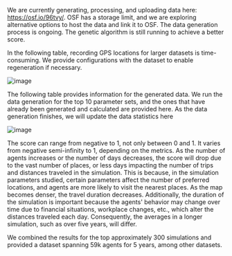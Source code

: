 We are currently generating, processing, and uploading data here: https://osf.io/96tvy/. OSF has a storage limit, and we are exploring alternative options to host the data and link it to OSF. The data generation process is ongoing. The genetic algorithm is still running to achieve a better score.

In the following table, recording GPS locations for larger datasets is time-consuming. We provide configurations with the dataset to enable regeneration if necessary.

![image](https://github.com/onspatial/geolife-star/assets/168866932/c5775f04-9f59-431c-bb81-c1b5033880a5)


The following table provides information for the generated data. We run the data generation for the top 10 parameter sets, and the ones that have already been generated and calculated are provided here. As the data generation finishes, we will update the data statistics here

![image](https://github.com/onspatial/geolife-star/assets/168866932/2bd1fcab-f033-443c-bf27-acabcc37128f)


The score can range from negative to 1, not only between 0 and 1. It varies from negative semi-infinity to 1, depending on the metrics. As the number of agents increases or the number of days decreases, the score will drop due to the vast number of places, or less days impacting the number of trips and distances traveled in the simulation. This is because, in the simulation parameters studied, certain parameters affect the number of preferred locations, and agents are more likely to visit the nearest places. As the map becomes denser, the travel duration decreases. Additionally, the duration of the simulation is important because the agents' behavior may change over time due to financial situations, workplace changes, etc., which alter the distances traveled each day. Consequently, the averages in a longer simulation, such as over five years, will differ.

We combined the results for the top approximately 300 simulations and provided a dataset spanning 59k agents for 5 years, among other datasets.

